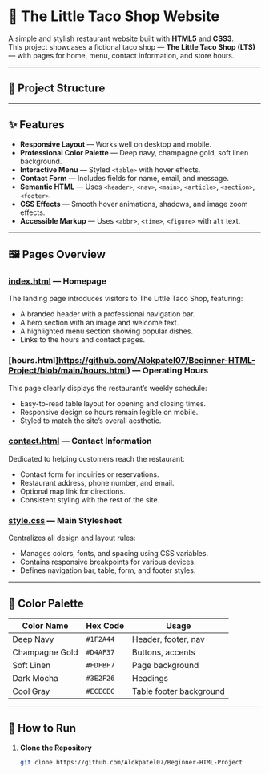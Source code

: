 # 🌮 The Little Taco Shop Website

A simple and stylish restaurant website built with **HTML5** and **CSS3**.  
This project showcases a fictional taco shop — **The Little Taco Shop (LTS)** — with pages for home, menu, contact information, and store hours.

---

## 📂 Project Structure


---

## ✨ Features

- **Responsive Layout** — Works well on desktop and mobile.
- **Professional Color Palette** — Deep navy, champagne gold, soft linen background.
- **Interactive Menu** — Styled `<table>` with hover effects.
- **Contact Form** — Includes fields for name, email, and message.
- **Semantic HTML** — Uses `<header>`, `<nav>`, `<main>`, `<article>`, `<section>`, `<footer>`.
- **CSS Effects** — Smooth hover animations, shadows, and image zoom effects.
- **Accessible Markup** — Uses `<abbr>`, `<time>`, `<figure>` with `alt` text.

---

## 🖼 Pages Overview


### [index.html](https://github.com/Alokpatel07/Beginner-HTML-Project/blob/main/index.html) — Homepage
The landing page introduces visitors to The Little Taco Shop, featuring:
- A branded header with a professional navigation bar.
- A hero section with an image and welcome text.
- A highlighted menu section showing popular dishes.
- Links to the hours and contact pages.

### [hours.html]https://github.com/Alokpatel07/Beginner-HTML-Project/blob/main/hours.html) — Operating Hours
This page clearly displays the restaurant’s weekly schedule:
- Easy-to-read table layout for opening and closing times.
- Responsive design so hours remain legible on mobile.
- Styled to match the site’s overall aesthetic.

### [contact.html](https://github.com/Alokpatel07/Beginner-HTML-Project/blob/main/contact.html) — Contact Information
Dedicated to helping customers reach the restaurant:
- Contact form for inquiries or reservations.
- Restaurant address, phone number, and email.
- Optional map link for directions.
- Consistent styling with the rest of the site.

### [style.css](https://github.com/Alokpatel07/Beginner-HTML-Project/blob/main/style.css) — Main Stylesheet
Centralizes all design and layout rules:
- Manages colors, fonts, and spacing using CSS variables.
- Contains responsive breakpoints for various devices.
- Defines navigation bar, table, form, and footer styles.

---

## 🎨 Color Palette

| Color Name       | Hex Code  | Usage |
|------------------|-----------|-------|
| Deep Navy        | `#1F2A44` | Header, footer, nav |
| Champagne Gold   | `#D4AF37` | Buttons, accents |
| Soft Linen       | `#FDFBF7` | Page background |
| Dark Mocha       | `#3E2F26` | Headings |
| Cool Gray        | `#ECECEC` | Table footer background |

---

## 🚀 How to Run

1. **Clone the Repository**
   ```bash
   git clone https://github.com/Alokpatel07/Beginner-HTML-Project

